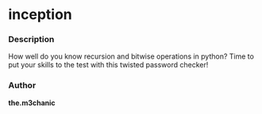 # inception 

### Description 
How well do you know recursion and bitwise operations in python? Time to put your skills to the test with this twisted password checker!

### Author 
**the.m3chanic**

